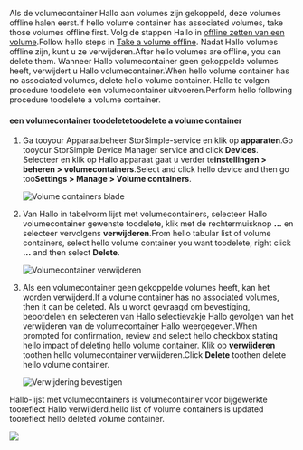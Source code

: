 <!--author=alkohli last changed: 01/13/17-->

<span data-ttu-id="ab09a-101">Als de volumecontainer Hallo aan volumes zijn gekoppeld, deze volumes offline halen eerst.</span><span class="sxs-lookup"><span data-stu-id="ab09a-101">If hello volume container has associated volumes, take those volumes offline first.</span></span> <span data-ttu-id="ab09a-102">Volg de stappen Hallo in [offline zetten van een volume](../articles/storsimple/storsimple-manage-volumes.md#take-a-volume-offline).</span><span class="sxs-lookup"><span data-stu-id="ab09a-102">Follow hello steps in [Take a volume offline](../articles/storsimple/storsimple-manage-volumes.md#take-a-volume-offline).</span></span> <span data-ttu-id="ab09a-103">Nadat Hallo volumes offline zijn, kunt u ze verwijderen.</span><span class="sxs-lookup"><span data-stu-id="ab09a-103">After hello volumes are offline, you can delete them.</span></span> <span data-ttu-id="ab09a-104">Wanneer Hallo volumecontainer geen gekoppelde volumes heeft, verwijdert u Hallo volumecontainer.</span><span class="sxs-lookup"><span data-stu-id="ab09a-104">When hello volume container has no associated volumes, delete hello volume container.</span></span> <span data-ttu-id="ab09a-105">Hallo te volgen procedure toodelete een volumecontainer uitvoeren.</span><span class="sxs-lookup"><span data-stu-id="ab09a-105">Perform hello following procedure toodelete a volume container.</span></span>

#### <a name="toodelete-a-volume-container"></a><span data-ttu-id="ab09a-106">een volumecontainer toodelete</span><span class="sxs-lookup"><span data-stu-id="ab09a-106">toodelete a volume container</span></span>
1. <span data-ttu-id="ab09a-107">Ga tooyour Apparaatbeheer StorSimple-service en klik op **apparaten**.</span><span class="sxs-lookup"><span data-stu-id="ab09a-107">Go tooyour StorSimple Device Manager service and click **Devices**.</span></span> <span data-ttu-id="ab09a-108">Selecteer en klik op Hallo apparaat gaat u verder te**instellingen > beheren > volumecontainers**.</span><span class="sxs-lookup"><span data-stu-id="ab09a-108">Select and click hello device and then go too**Settings > Manage > Volume containers**.</span></span>

    ![Volume containers blade](./media/storsimple-8000-create-volume-container/createvolumecontainer2.png)

2. <span data-ttu-id="ab09a-110">Van Hallo in tabelvorm lijst met volumecontainers, selecteer Hallo volumecontainer gewenste toodelete, klik met de rechtermuisknop **...**  en selecteer vervolgens **verwijderen**.</span><span class="sxs-lookup"><span data-stu-id="ab09a-110">From hello tabular list of volume containers, select hello volume container you want toodelete, right click **...** and then select **Delete**.</span></span>

    ![Volumecontainer verwijderen](./media/storsimple-8000-delete-volume-container/deletevolumecontainer1.png)

3. <span data-ttu-id="ab09a-112">Als een volumecontainer geen gekoppelde volumes heeft, kan het worden verwijderd.</span><span class="sxs-lookup"><span data-stu-id="ab09a-112">If a volume container has no associated volumes, then it can be deleted.</span></span> <span data-ttu-id="ab09a-113">Als u wordt gevraagd om bevestiging, beoordelen en selecteren van Hallo selectievakje Hallo gevolgen van het verwijderen van de volumecontainer Hallo weergegeven.</span><span class="sxs-lookup"><span data-stu-id="ab09a-113">When prompted for confirmation, review and select hello checkbox stating hello impact of deleting hello volume container.</span></span> <span data-ttu-id="ab09a-114">Klik op **verwijderen** toothen hello volumecontainer verwijderen.</span><span class="sxs-lookup"><span data-stu-id="ab09a-114">Click **Delete** toothen delete hello volume container.</span></span>

    ![Verwijdering bevestigen](./media/storsimple-8000-delete-volume-container/deletevolumecontainer2.png)

<span data-ttu-id="ab09a-116">Hallo-lijst met volumecontainers is volumecontainer voor bijgewerkte tooreflect Hallo verwijderd.</span><span class="sxs-lookup"><span data-stu-id="ab09a-116">hello list of volume containers is updated tooreflect hello deleted volume container.</span></span>

![](./media/storsimple-8000-delete-volume-container/deletevolumecontainer5.png)


